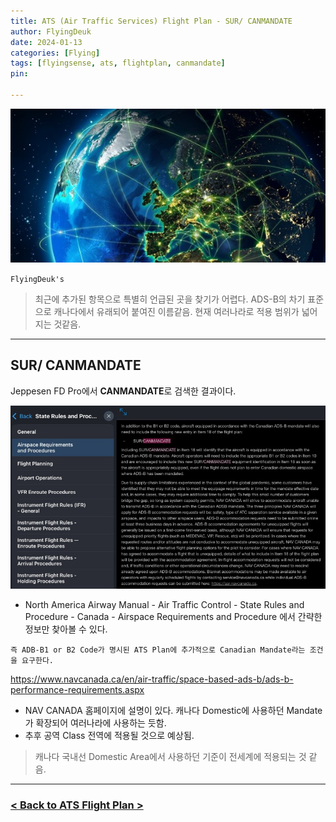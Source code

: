 ```yaml
---
title: ATS (Air Traffic Services) Flight Plan - SUR/ CANMANDATE
author: FlyingDeuk
date: 2024-01-13
categories: [Flying]
tags: [flyingsense, ats, flightplan, canmandate]
pin:

---
```


![ats](/img/flying/sense/ats.jpg)

`FlyingDeuk's`
> 최근에 추가된 항목으로 특별히 언급된 곳을 찾기가 어렵다. ADS-B의 차기 표준으로 캐나다에서 유래되어 붙여진 이름같음. 현재 여러나라로 적용 범위가 넓어지는 것같음. 

------------

## SUR/ CANMANDATE
Jeppesen FD Pro에서 **CANMANDATE**로 검색한 결과이다.

![rsp180](/img/flying/sense/canmandate.jpg)
- North America Airway Manual - Air Traffic Control - State Rules and Procedure - Canada - Airspace Requirements and Procedure 에서 간략한 정보만 찾아볼 수 있다. 

`즉 ADB-B1 or B2 Code가 명시된 ATS Plan에 추가적으로 Canadian Mandate라는 조건을 요구한다.`

<https://www.navcanada.ca/en/air-traffic/space-based-ads-b/ads-b-performance-requirements.aspx>
- NAV CANADA 홈페이지에 설명이 있다. 캐나다 Domestic에 사용하던 Mandate가 확장되어 여러나라에 사용하는 듯함. 
- 추후 공역 Class 전역에 적용될 것으로 예상됨. 

>캐나다 국내선 Domestic Area에서 사용하던 기준이 전세계에 적용되는 것 같음. 

-------

### [< Back to ATS Flight Plan >](/posts/ats/)
